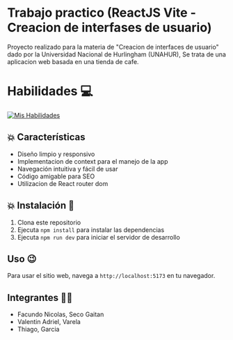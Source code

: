 # Trabajo practico (ReactJS Vite - Creacion de interfases de usuario)

<!-- ![Imagen de Portafolio](https://firebasestorage.googleapis.com/v0/b/portafolio-web-49f55.appspot.com/o/miniaturasProyectos%2FproyectoReactjs.png?alt=media&token=0608af7a-5ead-4c33-bfc2-e5dc6e3edaaa) -->

Proyecto realizado para la materia de "Creacion de interfaces de usuario" dado por la Universidad Nacional de Hurlingham (UNAHUR), Se trata de una aplicacion web basada en una tienda de cafe.

# Habilidades :computer:

[![Mis Habilidades](https://skillicons.dev/icons?i=react,html,css,js,vite,tailwindcss,git,github,vercel,vscode)](https://skillicons.dev)

## :collision: Características

- Diseño limpio y responsivo
- Implementacion de context para el manejo de la app
- Navegación intuitiva y fácil de usar
- Código amigable para SEO
- Utilizacion de React router dom

## :collision: Instalación :rocket:

1. Clona este repositorio
2. Ejecuta `npm install` para instalar las dependencias
3. Ejecuta `npm run dev` para iniciar el servidor de desarrollo

## Uso :wink:

Para usar el sitio web, navega a `http://localhost:5173` en tu navegador.

## Integrantes 👨‍💻
- Facundo Nicolas, Seco Gaitan
- Valentin Adriel, Varela
- Thiago, Garcia